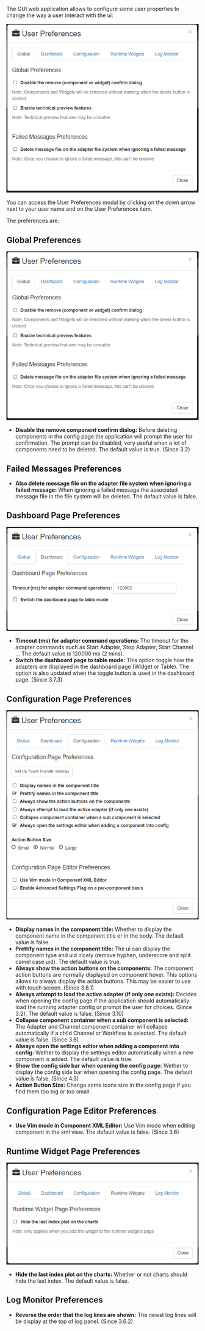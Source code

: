 The GUI web application allows to configure some user properties to change the way a user interact with the ui:

![User Preferences](../../images/ui-user-guide/user-preferences-global-tab.png)

You can access the User Preferences modal by clicking on the down arrow next to your user name and on the User Preferences item.

The preferences are:

## Global Preferences ##

![User Preferences Global](../../images/ui-user-guide/user-preferences-global-tab.png)

 - **Disable the remove component confirm dialog:** Before deleting components in the config page the application will prompt the user for confirmation. The prompt can be disabled, very useful when a lot of components need to be deleted. The default value is true. (Since 3.2)
 
## Failed Messages Preferences ##

 - **Also delete message file on the adapter file system when ignoring a failed message:** When ignoring a failed message the associated message file in the file system will be deleted. The default value is false.
  
## Dashboard Page Preferences ##

![User Preferences Dashboard](../../images/ui-user-guide/user-preferences-dashboard-tab.png)

 - **Timeout (ms) for adapter command operations:** The timeout for the adapter commands such as Start Adapter, Stop Adapter, Start Channel ... The default value is 120000 ms (2 mins).
 - **Switch the dashboard page to table mode:** This option toggle how the adapters are displayed in the dashboard page (Widget or Table). The option is also updated when the toggle button is used in the dashboard page. (Since 3.7.3)

## Configuration Page Preferences ##

![User Preferences Configuration](../../images/ui-user-guide/user-preferences-configuration-tab.png)

 - **Display names in the component title:** Whether to display the component name in the component title or in the body. The default value is false.
 - **Prettify names in the component title:** The ui can display the component type and uid nicely (remove hyphen, underscore and split camel case uid). The default value is true.
 - **Always show the action buttons on the components:** The component action buttons are normally displayed on component hover. This options allows to always display the action buttons. This may be easier to use with touch screen. (Since 3.6.1)
 - **Always attempt to load the active adapter (if only one exists):** Decides when opening the config page if the application should automatically load the running adapter config or prompt the user for choices. (Since 3.2). The default value is false. (Since 3.10)
 - **Collapse component container when a sub component is selected:** The Adapter and Channel component container will collapse automatically if a child Channel or Workflow is selected. The default value is false. (Since 3.6)
 - **Always open the settings editor when adding a component into config:** Wether to display the settings editor automatically when a new component is added. The default value is true.
 - **Show the config side bar when opening the config page:**  Wether to display the config side bar when opening the config page. The default value is false. (Since 4.3)
 - **Action Button Size:** Change some icons size in the config page if you find them too big or too small.

## Configuration Page Editor Preferences ##

 - **Use Vim mode in Component XML Editor:** Use Vim mode when editing component in the xml view. The default value is false. (Since 3.6)
 
## Runtime Widget Page Preferences ##

![User Preferences Runtime](../../images/ui-user-guide/user-preferences-runtime-tab.png)

 - **Hide the last index plot on the charts:** Whether or not charts should hide the last index. The default value is false.

## Log Monitor Preferences ##

 - **Reverse the order that the log lines are shown:** The newst log lines will be display at the top of log panel. (Since 3.6.2)

